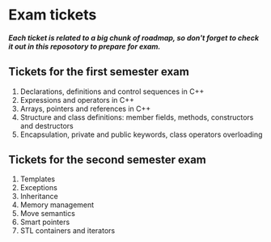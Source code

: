 # Exam tickets
##### Each ticket is related to a big chunk of roadmap, so don't forget to check it out in this reposotory to prepare for exam.

## Tickets for the first semester exam
1. Declarations, definitions and control sequences in C++
2. Expressions and operators in C++
3. Arrays, pointers and references in C++
4. Structure and class definitions: member fields, methods, constructors and destructors
5. Encapsulation, private and public keywords, class operators overloading

## Tickets for the second semester exam
1. Templates
2. Exceptions
3. Inheritance
4. Memory management
5. Move semantics
6. Smart pointers
7. STL containers and iterators
